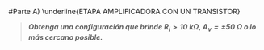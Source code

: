 
#Parte A) \underline{ETAPA AMPLIFICADORA CON UN TRANSISTOR}

> ***Obtenga una configuración que brinde $R_i > \SI{10}{\kilo\ohm}$, $A_v = \pm\SI{50}{\ohm}$ o lo más cercano posible.***
